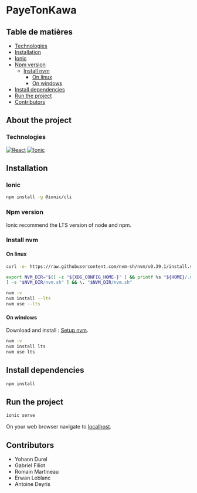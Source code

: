 # PayeTonKawa

## Table de matières

  * [Technologies](#technologies)
  * [Installation](#installation)
  * [Ionic](#ionic)
  * [Npm version](#npm-version)
    * [Install nvm](#install-nvm)
      * [On linux](#on-linux)
      * [On windows](#on-windows)
  * [Install dependencies](#install-dependencies)
  * [Run the project](#run-the-project)
  * [Contributors](#contributors)

## About the project

### Technologies
[![React][React.js]][React-url]
[![Ionic][Ionic]][Ionic-url]

## Installation

### Ionic

```sh
npm install -g @ionic/cli
```
### Npm version

Ionic recommend the LTS version of node and npm.

### Install nvm

#### On linux
 ```sh
curl -o- https://raw.githubusercontent.com/nvm-sh/nvm/v0.39.1/install.sh | bash
```
```sh
export NVM_DIR="$([ -z "${XDG_CONFIG_HOME-}" ] && printf %s "${HOME}/.nvm" || printf %s "${XDG_CONFIG_HOME}/nvm")"
[ -s "$NVM_DIR/nvm.sh" ] && \. "$NVM_DIR/nvm.sh"
```
```sh
nvm -v
nvm install --lts
nvm use --lts
```

#### On windows

Download and install :
[Setup nvm](https://github.com/coreybutler/nvm-windows/releases/download/1.1.10/nvm-setup.exe).


```sh
nvm -v
nvm install lts
nvm use lts
```
## Install dependencies

```sh
npm install
```
## Run the project

```sh
ionic serve
```

On your web browser navigate to [localhost](http://localhost:8100/).

## Contributors

* Yohann Durel
* Gabriel Filiot
* Romain Martineau
* Erwan Leblanc
* Antoine Deyris


[React.js]: https://img.shields.io/badge/React-20232A?style=for-the-badge&logo=react&logoColor=61DAFB
[React-url]: https://reactjs.org/
[Ionic]: https://img.shields.io/badge/Ionic-%233880FF.svg?style=for-the-badge&logo=Ionic&logoColor=white
[Ionic-url]: https://ionicframework.com/
